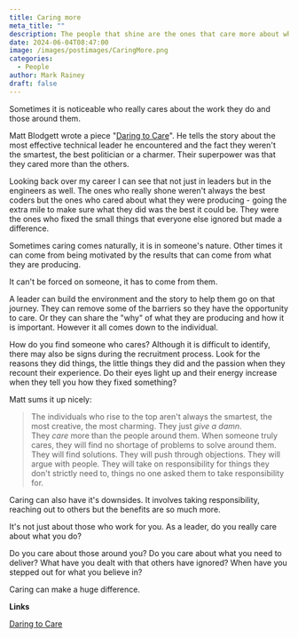 ```yaml
---
title: Caring more
meta_title: ""
description: The people that shine are the ones that care more about what they do.
date: 2024-06-04T08:47:00
image: /images/postimages/CaringMore.png
categories:
  - People
author: Mark Rainey
draft: false
---
```

Sometimes it is noticeable who really cares about the work they do and those around them.

Matt Blodgett wrote a piece "[Daring to Care](https://www.mattblodgett.com/2024/05/daring-to-care.html)". He tells the story about the most effective technical leader he encountered and the fact they weren't the smartest, the best politician or a charmer. Their superpower was that they cared more than the others. 

Looking back over my career I can see that not just in leaders but in the engineers as well. The ones who really shone weren't always the best coders but the ones who cared about what they were producing - going the extra mile to make sure what they did was the best it could be. They were the ones who fixed the small things that everyone else ignored but made a difference.

Sometimes caring comes naturally, it is in someone's nature. Other times it can come from being motivated by the results that can come from what they are producing. 

It can't be forced on someone, it has to come from them. 

A leader can build the environment and the story to help them go on that journey. They can remove some of the barriers so they have the opportunity to care. Or they can share the "why" of  what they are producing and how it is important. However it all comes down to the individual.

How do you find someone who cares? Although it is difficult to identify, there may also be signs during the recruitment process. Look for the reasons they did things, the little things they did and the passion when they recount their experience. Do their eyes light up and their energy increase when they tell you how they fixed something?

Matt sums it up nicely:

> The individuals who rise to the top aren't always the smartest, the most creative, the most charming. They just _give a damn_. They _care_ more than the people around them. When someone truly cares, they will find no shortage of problems to solve around them. They will find solutions. They will push through objections. They will argue with people. They will take on responsibility for things they don't strictly need to, things no one asked them to take responsibility for.

Caring can also have it's downsides. It involves taking responsibility, reaching out to others but the benefits are so much more.

It's not just about those who work for you. As a leader, do you really care about what you do?

Do you care about those around you? Do you care about what you need to deliver? What have you dealt with that others have ignored? When have you stepped out for what you believe in?

Caring can make a huge difference.

__Links__

[Daring to Care](https://www.mattblodgett.com/2024/05/daring-to-care.html)
